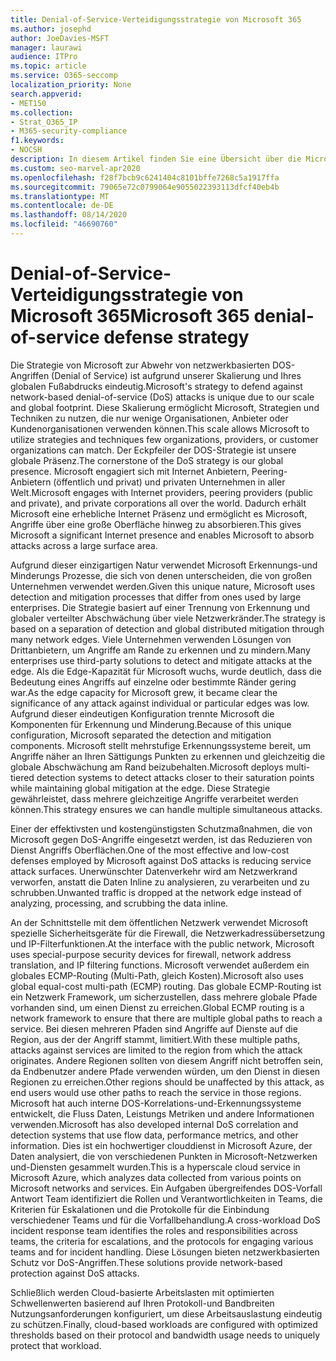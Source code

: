 ```yaml
---
title: Denial-of-Service-Verteidigungsstrategie von Microsoft 365
ms.author: josephd
author: JoeDavies-MSFT
manager: laurawi
audience: ITPro
ms.topic: article
ms.service: O365-seccomp
localization_priority: None
search.appverid:
- MET150
ms.collection:
- Strat_O365_IP
- M365-security-compliance
f1.keywords:
- NOCSH
description: In diesem Artikel finden Sie eine Übersicht über die Microsoft-Verteidigungsstrategie für DOS-Angriffe (Denial-of-Service).
ms.custom: seo-marvel-apr2020
ms.openlocfilehash: f28f7bcb9c6241404c8101bffe7268c5a1917ffa
ms.sourcegitcommit: 79065e72c0799064e9055022393113dfcf40eb4b
ms.translationtype: MT
ms.contentlocale: de-DE
ms.lasthandoff: 08/14/2020
ms.locfileid: "46690760"
---
```

# <a name="microsoft-365-denial-of-service-defense-strategy"></a><span data-ttu-id="63d34-103">Denial-of-Service-Verteidigungsstrategie von Microsoft 365</span><span class="sxs-lookup"><span data-stu-id="63d34-103">Microsoft 365 denial-of-service defense strategy</span></span>

<span data-ttu-id="63d34-104">Die Strategie von Microsoft zur Abwehr von netzwerkbasierten DOS-Angriffen (Denial of Service) ist aufgrund unserer Skalierung und Ihres globalen Fußabdrucks eindeutig.</span><span class="sxs-lookup"><span data-stu-id="63d34-104">Microsoft's strategy to defend against network-based denial-of-service (DoS) attacks is unique due to our scale and global footprint.</span></span> <span data-ttu-id="63d34-105">Diese Skalierung ermöglicht Microsoft, Strategien und Techniken zu nutzen, die nur wenige Organisationen, Anbieter oder Kundenorganisationen verwenden können.</span><span class="sxs-lookup"><span data-stu-id="63d34-105">This scale allows Microsoft to utilize strategies and techniques few organizations, providers, or customer organizations can match.</span></span> <span data-ttu-id="63d34-106">Der Eckpfeiler der DOS-Strategie ist unsere globale Präsenz.</span><span class="sxs-lookup"><span data-stu-id="63d34-106">The cornerstone of the DoS strategy is our global presence.</span></span> <span data-ttu-id="63d34-107">Microsoft engagiert sich mit Internet Anbietern, Peering-Anbietern (öffentlich und privat) und privaten Unternehmen in aller Welt.</span><span class="sxs-lookup"><span data-stu-id="63d34-107">Microsoft engages with Internet providers, peering providers (public and private), and private corporations all over the world.</span></span> <span data-ttu-id="63d34-108">Dadurch erhält Microsoft eine erhebliche Internet Präsenz und ermöglicht es Microsoft, Angriffe über eine große Oberfläche hinweg zu absorbieren.</span><span class="sxs-lookup"><span data-stu-id="63d34-108">This gives Microsoft a significant Internet presence and enables Microsoft to absorb attacks across a large surface area.</span></span>

<span data-ttu-id="63d34-109">Aufgrund dieser einzigartigen Natur verwendet Microsoft Erkennungs-und Minderungs Prozesse, die sich von denen unterscheiden, die von großen Unternehmen verwendet werden.</span><span class="sxs-lookup"><span data-stu-id="63d34-109">Given this unique nature, Microsoft uses detection and mitigation processes that differ from ones used by large enterprises.</span></span> <span data-ttu-id="63d34-110">Die Strategie basiert auf einer Trennung von Erkennung und globaler verteilter Abschwächung über viele Netzwerkränder.</span><span class="sxs-lookup"><span data-stu-id="63d34-110">The strategy is based on a separation of detection and global distributed mitigation through many network edges.</span></span> <span data-ttu-id="63d34-111">Viele Unternehmen verwenden Lösungen von Drittanbietern, um Angriffe am Rande zu erkennen und zu mindern.</span><span class="sxs-lookup"><span data-stu-id="63d34-111">Many enterprises use third-party solutions to detect and mitigate attacks at the edge.</span></span> <span data-ttu-id="63d34-112">Als die Edge-Kapazität für Microsoft wuchs, wurde deutlich, dass die Bedeutung eines Angriffs auf einzelne oder bestimmte Ränder gering war.</span><span class="sxs-lookup"><span data-stu-id="63d34-112">As the edge capacity for Microsoft grew, it became clear the significance of any attack against individual or particular edges was low.</span></span> <span data-ttu-id="63d34-113">Aufgrund dieser eindeutigen Konfiguration trennte Microsoft die Komponenten für Erkennung und Minderung.</span><span class="sxs-lookup"><span data-stu-id="63d34-113">Because of this unique configuration, Microsoft separated the detection and mitigation components.</span></span> <span data-ttu-id="63d34-114">Microsoft stellt mehrstufige Erkennungssysteme bereit, um Angriffe näher an Ihren Sättigungs Punkten zu erkennen und gleichzeitig die globale Abschwächung am Rand beizubehalten.</span><span class="sxs-lookup"><span data-stu-id="63d34-114">Microsoft deploys multi-tiered detection systems to detect attacks closer to their saturation points while maintaining global mitigation at the edge.</span></span> <span data-ttu-id="63d34-115">Diese Strategie gewährleistet, dass mehrere gleichzeitige Angriffe verarbeitet werden können.</span><span class="sxs-lookup"><span data-stu-id="63d34-115">This strategy ensures we can handle multiple simultaneous attacks.</span></span>

<span data-ttu-id="63d34-116">Einer der effektivsten und kostengünstigsten Schutzmaßnahmen, die von Microsoft gegen DoS-Angriffe eingesetzt werden, ist das Reduzieren von Dienst Angriffs Oberflächen.</span><span class="sxs-lookup"><span data-stu-id="63d34-116">One of the most effective and low-cost defenses employed by Microsoft against DoS attacks is reducing service attack surfaces.</span></span> <span data-ttu-id="63d34-117">Unerwünschter Datenverkehr wird am Netzwerkrand verworfen, anstatt die Daten Inline zu analysieren, zu verarbeiten und zu schrubben.</span><span class="sxs-lookup"><span data-stu-id="63d34-117">Unwanted traffic is dropped at the network edge instead of analyzing, processing, and scrubbing the data inline.</span></span>

<span data-ttu-id="63d34-118">An der Schnittstelle mit dem öffentlichen Netzwerk verwendet Microsoft spezielle Sicherheitsgeräte für die Firewall, die Netzwerkadressübersetzung und IP-Filterfunktionen.</span><span class="sxs-lookup"><span data-stu-id="63d34-118">At the interface with the public network, Microsoft uses special-purpose security devices for firewall, network address translation, and IP filtering functions.</span></span> <span data-ttu-id="63d34-119">Microsoft verwendet außerdem ein globales ECMP-Routing (Multi-Path, gleich Kosten).</span><span class="sxs-lookup"><span data-stu-id="63d34-119">Microsoft also uses global equal-cost multi-path (ECMP) routing.</span></span> <span data-ttu-id="63d34-120">Das globale ECMP-Routing ist ein Netzwerk Framework, um sicherzustellen, dass mehrere globale Pfade vorhanden sind, um einen Dienst zu erreichen.</span><span class="sxs-lookup"><span data-stu-id="63d34-120">Global ECMP routing is a network framework to ensure that there are multiple global paths to reach a service.</span></span> <span data-ttu-id="63d34-121">Bei diesen mehreren Pfaden sind Angriffe auf Dienste auf die Region, aus der der Angriff stammt, limitiert.</span><span class="sxs-lookup"><span data-stu-id="63d34-121">With these multiple paths, attacks against services are limited to the region from which the attack originates.</span></span> <span data-ttu-id="63d34-122">Andere Regionen sollten von diesem Angriff nicht betroffen sein, da Endbenutzer andere Pfade verwenden würden, um den Dienst in diesen Regionen zu erreichen.</span><span class="sxs-lookup"><span data-stu-id="63d34-122">Other regions should be unaffected by this attack, as end users would use other paths to reach the service in those regions.</span></span> <span data-ttu-id="63d34-123">Microsoft hat auch interne DOS-Korrelations-und-Erkennungssysteme entwickelt, die Fluss Daten, Leistungs Metriken und andere Informationen verwenden.</span><span class="sxs-lookup"><span data-stu-id="63d34-123">Microsoft has also developed internal DoS correlation and detection systems that use flow data, performance metrics, and other information.</span></span> <span data-ttu-id="63d34-124">Dies ist ein hochwertiger clouddienst in Microsoft Azure, der Daten analysiert, die von verschiedenen Punkten in Microsoft-Netzwerken und-Diensten gesammelt wurden.</span><span class="sxs-lookup"><span data-stu-id="63d34-124">This is a hyperscale cloud service in Microsoft Azure, which analyzes data collected from various points on Microsoft networks and services.</span></span> <span data-ttu-id="63d34-125">Ein Aufgaben übergreifendes DOS-Vorfall Antwort Team identifiziert die Rollen und Verantwortlichkeiten in Teams, die Kriterien für Eskalationen und die Protokolle für die Einbindung verschiedener Teams und für die Vorfallbehandlung.</span><span class="sxs-lookup"><span data-stu-id="63d34-125">A cross-workload DoS incident response team identifies the roles and responsibilities across teams, the criteria for escalations, and the protocols for engaging various teams and for incident handling.</span></span> <span data-ttu-id="63d34-126">Diese Lösungen bieten netzwerkbasierten Schutz vor DoS-Angriffen.</span><span class="sxs-lookup"><span data-stu-id="63d34-126">These solutions provide network-based protection against DoS attacks.</span></span>

<span data-ttu-id="63d34-127">Schließlich werden Cloud-basierte Arbeitslasten mit optimierten Schwellenwerten basierend auf Ihren Protokoll-und Bandbreiten Nutzungsanforderungen konfiguriert, um diese Arbeitsauslastung eindeutig zu schützen.</span><span class="sxs-lookup"><span data-stu-id="63d34-127">Finally, cloud-based workloads are configured with optimized thresholds based on their protocol and bandwidth usage needs to uniquely protect that workload.</span></span>
